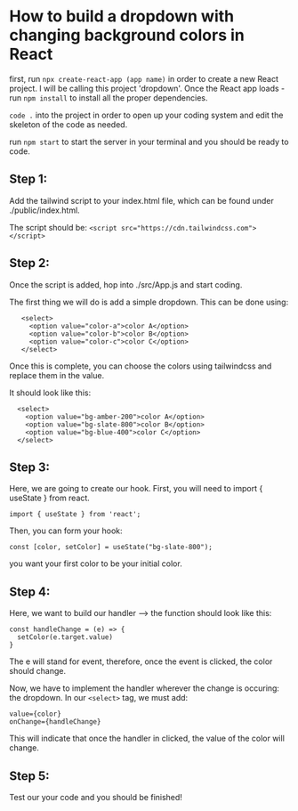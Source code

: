 # How to build a dropdown with changing background colors in React

first, run ```npx create-react-app (app name)``` in order to create a new React project. I will be calling this project 'dropdown'. Once the React app loads - run ```npm install``` to install all the proper dependencies. 

```code .``` into the project in order to open up your coding system and edit the skeleton of the code as needed. 

run ```npm start``` to start the server in your terminal and you should be ready to code. 

## Step 1: 
Add the tailwind script to your index.html file, which can be found under ./public/index.html.

The script should be: ```<script src="https://cdn.tailwindcss.com"></script>```

## Step 2: 
Once the script is added, hop into ./src/App.js and start coding. 

The first thing we will do is add a simple dropdown. This can be done using: 

``` 
   <select> 
     <option value="color-a">color A</option>
     <option value="color-b">color B</option>
     <option value="color-c">color C</option>
   </select> 
 ```
   
  Once this is complete, you can choose the colors using tailwindcss and replace them in the value. 
  
  It should look like this: 
  
  ``` 
    <select>
      <option value="bg-amber-200">color A</option>
      <option value="bg-slate-800">color B</option>
      <option value="bg-blue-400">color C</option>
    </select>
  ```
  
  ## Step 3: 
  Here, we are going to create our hook. First, you will need to import { useState } from react. 

  ```import { useState } from 'react';```
  
  Then, you can form your hook: 
  
  ```const [color, setColor] = useState("bg-slate-800");``` 
  
  you want your first color to be your initial color. 
  
  ## Step 4: 
  Here, we want to build our handler --> the function should look like this: 
  
  ``` 
  const handleChange = (e) => {
    setColor(e.target.value)
  } 
  ```
  
  The e will stand for event, therefore, once the event is clicked, the color should change. 
  
  Now, we have to implement the handler wherever the change is occuring: the dropdown. In our ```<select>``` tag, we must add: 
  
 ```   
 value={color}
 onChange={handleChange} 
 ```
 This will indicate that once the handler in clicked, the value of the color will change. 
 
 ## Step 5: 
 
 Test our your code and you should be finished!
